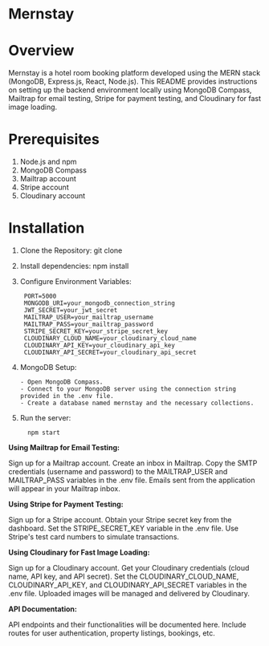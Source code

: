 # Mernstay

# Overview
Mernstay is a hotel room booking platform developed using the MERN stack (MongoDB, Express.js, React, Node.js). This README provides instructions on setting up the backend environment locally using MongoDB Compass, Mailtrap for email testing, Stripe for payment testing, and Cloudinary for fast image loading.

# Prerequisites
1. Node.js and npm
2. MongoDB Compass
3. Mailtrap account
4. Stripe account
5. Cloudinary account

# Installation
1. Clone the Repository: git clone

2. Install dependencies: npm install

3. Configure Environment Variables:

        PORT=5000  
        MONGODB_URI=your_mongodb_connection_string
        JWT_SECRET=your_jwt_secret 
        MAILTRAP_USER=your_mailtrap_username 
        MAILTRAP_PASS=your_mailtrap_password 
        STRIPE_SECRET_KEY=your_stripe_secret_key 
        CLOUDINARY_CLOUD_NAME=your_cloudinary_cloud_name 
        CLOUDINARY_API_KEY=your_cloudinary_api_key 
        CLOUDINARY_API_SECRET=your_cloudinary_api_secret 

4. MongoDB Setup:
       
       - Open MongoDB Compass. 
       - Connect to your MongoDB server using the connection string provided in the .env file. 
       - Create a database named mernstay and the necessary collections. 

5. Run the server:

         npm start


**Using Mailtrap for Email Testing:**

Sign up for a Mailtrap account.
Create an inbox in Mailtrap.
Copy the SMTP credentials (username and password) to the MAILTRAP_USER and MAILTRAP_PASS variables in the .env file.
Emails sent from the application will appear in your Mailtrap inbox.

**Using Stripe for Payment Testing:**

Sign up for a Stripe account.
Obtain your Stripe secret key from the dashboard.
Set the STRIPE_SECRET_KEY variable in the .env file.
Use Stripe's test card numbers to simulate transactions.

**Using Cloudinary for Fast Image Loading:**

Sign up for a Cloudinary account.
Get your Cloudinary credentials (cloud name, API key, and API secret).
Set the CLOUDINARY_CLOUD_NAME, CLOUDINARY_API_KEY, and CLOUDINARY_API_SECRET variables in the .env file.
Uploaded images will be managed and delivered by Cloudinary.

**API Documentation:**

API endpoints and their functionalities will be documented here. Include routes for user authentication, property listings, bookings, etc.
